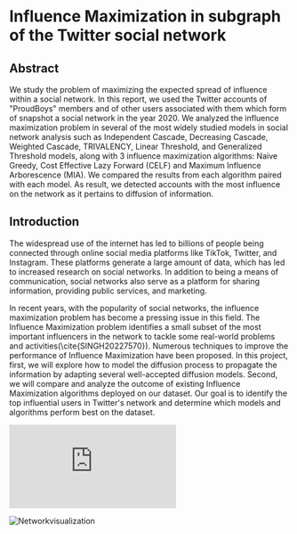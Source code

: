 # Influence Maximization in subgraph of the Twitter social network 

## Abstract
We study the problem of maximizing the expected spread
of influence within a social network.
In this report, we used the  Twitter accounts of "ProudBoys" members and of other users associated with them which form of snapshot a social network in the year 2020. We analyzed the influence maximization problem in several of the most widely studied models in social network analysis such as Independent Cascade, Decreasing Cascade, Weighted Cascade, TRIVALENCY, Linear Threshold, and Generalized Threshold models, along with 3 influence maximization algorithms: Naive Greedy, Cost Effective Lazy Forward (CELF) and Maximum Influence Arborescence (MIA). We compared the results from each algorithm paired with each model. As result, we detected accounts with the most influence on the network as it pertains to diffusion of information. 

## Introduction 

The widespread use of the internet has led to billions of people being connected through online social media platforms like TikTok, Twitter, and Instagram. These platforms generate a large amount of data, which has led to increased research on social networks. In addition to being a means of communication, social networks also serve as a platform for sharing information, providing public services, and marketing.

In recent years, with the popularity of social networks, the influence maximization problem has become a pressing issue in this field. The Influence Maximization problem identifies a small subset of the most important influencers in the network to tackle some real-world problems and activities(\cite{SINGH20227570}). Numerous techniques to improve the performance of Influence Maximization have been proposed. In this project, first, we will explore how to model the diffusion process to propagate the information by adapting several well-accepted diffusion models. Second, we will compare and analyze the outcome of existing Influence Maximization algorithms deployed on our dataset.  Our goal is to identify the top influential users in Twitter's network and determine which models and algorithms perform best on the dataset.

![Refer to the report for more!](https://github.com/davidguzmanp/Influence-Maximization-in-Twitter-as-a-Social-Network-Graph/blob/main/Influence%20Maximization%20in%20Twitter%20as%20a%20Social%20Network%20Graph.pdf)

![Networkvisualization](https://user-images.githubusercontent.com/43582853/208526862-795c44ed-ff94-4a52-a251-dc4749e7a211.svg)
